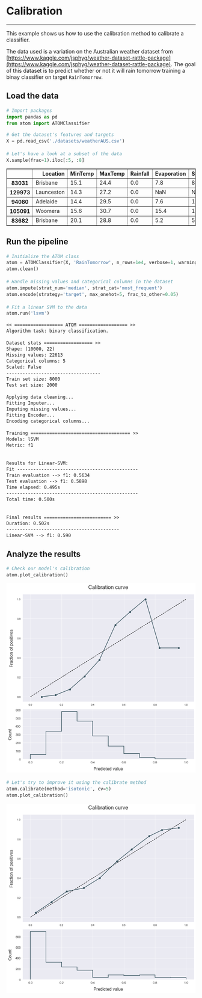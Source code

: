 # Calibration
---------------------------------

This example shows us how to use the calibration method to calibrate a classifier.

The data used is a variation on the Australian weather dataset from [https://www.kaggle.com/jsphyg/weather-dataset-rattle-package](https://www.kaggle.com/jsphyg/weather-dataset-rattle-package). The goal of this dataset is to predict whether or not it will rain tomorrow training a binay classifier on target `RainTomorrow`.

## Load the data


```python
# Import packages
import pandas as pd
from atom import ATOMClassifier
```


```python
# Get the dataset's features and targets
X = pd.read_csv('./datasets/weatherAUS.csv')

# Let's have a look at a subset of the data
X.sample(frac=1).iloc[:5, :8]
```




<div>
<style scoped>
    .dataframe tbody tr th:only-of-type {
        vertical-align: middle;
    }

    .dataframe tbody tr th {
        vertical-align: top;
    }

    .dataframe thead th {
        text-align: right;
    }
</style>
<table border="1" class="dataframe">
  <thead>
    <tr style="text-align: right;">
      <th></th>
      <th>Location</th>
      <th>MinTemp</th>
      <th>MaxTemp</th>
      <th>Rainfall</th>
      <th>Evaporation</th>
      <th>Sunshine</th>
      <th>WindGustDir</th>
      <th>WindGustSpeed</th>
    </tr>
  </thead>
  <tbody>
    <tr>
      <th>83031</th>
      <td>Brisbane</td>
      <td>15.1</td>
      <td>24.4</td>
      <td>0.0</td>
      <td>7.8</td>
      <td>8.7</td>
      <td>ESE</td>
      <td>31.0</td>
    </tr>
    <tr>
      <th>129973</th>
      <td>Launceston</td>
      <td>14.3</td>
      <td>27.2</td>
      <td>0.0</td>
      <td>NaN</td>
      <td>NaN</td>
      <td>SSE</td>
      <td>28.0</td>
    </tr>
    <tr>
      <th>94080</th>
      <td>Adelaide</td>
      <td>14.4</td>
      <td>29.5</td>
      <td>0.0</td>
      <td>7.6</td>
      <td>11.9</td>
      <td>SSE</td>
      <td>31.0</td>
    </tr>
    <tr>
      <th>105091</th>
      <td>Woomera</td>
      <td>15.6</td>
      <td>30.7</td>
      <td>0.0</td>
      <td>15.4</td>
      <td>12.5</td>
      <td>SSW</td>
      <td>54.0</td>
    </tr>
    <tr>
      <th>83682</th>
      <td>Brisbane</td>
      <td>20.1</td>
      <td>28.8</td>
      <td>0.0</td>
      <td>5.2</td>
      <td>5.2</td>
      <td>NNE</td>
      <td>24.0</td>
    </tr>
  </tbody>
</table>
</div>



## Run the pipeline


```python
# Initialize the ATOM class
atom = ATOMClassifier(X, 'RainTomorrow', n_rows=1e4, verbose=1, warnings='ignore', random_state=1)
atom.clean()

# Handle missing values and categorical columns in the dataset
atom.impute(strat_num='median', strat_cat='most_frequent')
atom.encode(strategy='target', max_onehot=5, frac_to_other=0.05)

# Fit a linear SVM to the data
atom.run('lsvm')
```

    << ================== ATOM ================== >>
    Algorithm task: binary classification.
    
    Dataset stats ================== >>
    Shape: (10000, 22)
    Missing values: 22613
    Categorical columns: 5
    Scaled: False
    -----------------------------------
    Train set size: 8000
    Test set size: 2000
    
    Applying data cleaning...
    Fitting Imputer...
    Imputing missing values...
    Fitting Encoder...
    Encoding categorical columns...
    
    Training ===================================== >>
    Models: lSVM
    Metric: f1
    
    
    Results for Linear-SVM:         
    Fit ---------------------------------------------
    Train evaluation --> f1: 0.5634
    Test evaluation --> f1: 0.5898
    Time elapsed: 0.495s
    -------------------------------------------------
    Total time: 0.500s
    
    
    Final results ========================= >>
    Duration: 0.502s
    ------------------------------------------
    Linear-SVM --> f1: 0.590
    

## Analyze the results


```python
# Check our model's calibration
atom.plot_calibration()
```


![png](output_7_0.png)



```python
# Let's try to improve it using the calibrate method
atom.calibrate(method='isotonic', cv=5)
atom.plot_calibration()
```


![png](output_8_0.png)

